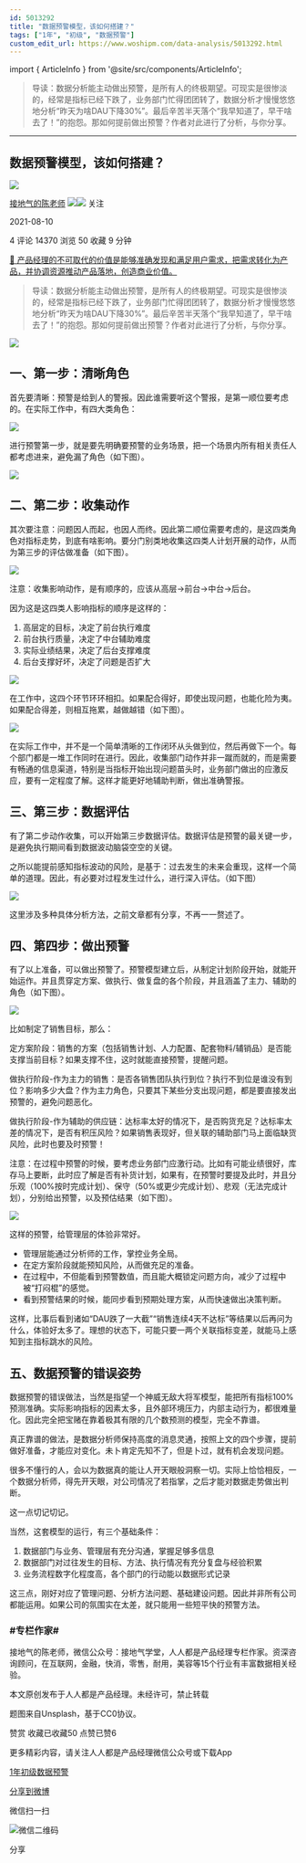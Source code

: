 ```yaml
---
id: 5013292
title: "数据预警模型，该如何搭建？"
tags: ["1年", "初级", "数据预警"]
custom_edit_url: https://www.woshipm.com/data-analysis/5013292.html
---
```

import { ArticleInfo } from '@site/src/components/ArticleInfo';

<ArticleInfo
    author="接地气的陈老师"
    authorLink="https://www.woshipm.com/u/773891"
    published="2021-08-10"
    views={14370}
    comments={4}
    collects={50}
/>

> 导读：数据分析能主动做出预警，是所有人的终极期望。可现实是很惨淡的，经常是指标已经下跌了，业务部门忙得团团转了，数据分析才慢慢悠悠地分析“昨天为啥DAU下降30%”。最后辛苦半天落个“我早知道了，早干啥去了！”的抱怨。那如何提前做出预警？作者对此进行了分析，与你分享。

---

## 数据预警模型，该如何搭建？

[![](https://image.woshipm.com/wp-files/2019/08/0GkAbc8ZooEsibtWEUNO.png!/both/72x72)](https://www.woshipm.com/u/773891)

[接地气的陈老师](https://www.woshipm.com/u/773891) ![](https://static.woshipm.com/tag/1121_1@2x.png)![](https://static.woshipm.com/tag/2103_1@2x.png) 关注

2021-08-10

4 评论 14370 浏览 50 收藏 9 分钟

[🔗 产品经理的不可取代的价值是能够准确发现和满足用户需求，把需求转化为产品，并协调资源推动产品落地，创造商业价值。](https://ke.qidianla.com/courses/90pm)

> 导读：数据分析能主动做出预警，是所有人的终极期望。可现实是很惨淡的，经常是指标已经下跌了，业务部门忙得团团转了，数据分析才慢慢悠悠地分析“昨天为啥DAU下降30%”。最后辛苦半天落个“我早知道了，早干啥去了！”的抱怨。那如何提前做出预警？作者对此进行了分析，与你分享。

![](https://image.woshipm.com/wp-files/2021/08/aQEb1YnC2aXEYzAWPqdp.jpg)

## 一、第一步：清晰角色

首先要清晰：预警是给到人的警报。因此谁需要听这个警报，是第一顺位要考虑的。在实际工作中，有四大类角色：

![](https://image.woshipm.com/wp-files/2021/08/6jaeqNm3VWlR1N32Yy30.png)

进行预警第一步，就是要先明确要预警的业务场景，把一个场景内所有相关责任人都考虑进来，避免漏了角色（如下图）。

![](https://image.woshipm.com/wp-files/2021/08/tQ0dwAAaGeM4lCcR5vCC.png)

## 二、第二步：收集动作

其次要注意：问题因人而起，也因人而终。因此第二顺位需要考虑的，是这四类角色对指标走势，到底有啥影响。要分门别类地收集这四类人计划开展的动作，从而为第三步的评估做准备（如下图）。

![](https://image.woshipm.com/wp-files/2021/08/ldY81KDYHFtZ0XFzgtKA.png)

注意：收集影响动作，是有顺序的，应该从高层→前台→中台→后台。

因为这是这四类人影响指标的顺序是这样的：

1.  高层定的目标，决定了前台执行难度
2.  前台执行质量，决定了中台辅助难度
3.  实际业绩结果，决定了后台支撑难度
4.  后台支撑好坏，决定了问题是否扩大

![](https://image.woshipm.com/wp-files/2021/08/Z7SYv8h6Q3XHJHn3h1g3.png)

在工作中，这四个环节环环相扣。如果配合得好，即使出现问题，也能化险为夷。如果配合得差，则相互拖累，越做越错（如下图）。

![](https://image.woshipm.com/wp-files/2021/08/NaDqTVLhqfDlYhjbhtt6.png)

在实际工作中，并不是一个简单清晰的工作闭环从头做到位，然后再做下一个。每个部门都是一堆工作同时在进行。因此，收集部门动作并非一蹴而就的，而是需要有畅通的信息渠道，特别是当指标开始出现问题苗头时，业务部门做出的应激反应，要有一定程度了解。这样才能更好地辅助判断，做出准确警报。

## 三、第三步：数据评估

有了第二步动作收集，可以开始第三步数据评估。数据评估是预警的最关键一步，是避免执行期间看到数据波动脑袋空空的关键。

之所以能提前感知指标波动的风险，是基于：过去发生的未来会重现，这样一个简单的道理。因此，有必要对过程发生过什么，进行深入评估。（如下图）

![](https://image.woshipm.com/wp-files/2021/08/vA1dFTvsHVuI2edGq0Q1.png)

这里涉及多种具体分析方法，之前文章都有分享，不再一一赘述了。

## 四、第四步：做出预警

有了以上准备，可以做出预警了。预警模型建立后，从制定计划阶段开始，就能开始运作。并且贯穿定方案、做执行、做复盘的各个阶段，并且涵盖了主力、辅助的角色（如下图）。

![](https://image.woshipm.com/wp-files/2021/08/IZWrtHohMB5MRoj3nqFj.png)

比如制定了销售目标，那么：

定方案阶段：销售的方案（包括销售计划、人力配置、配套物料/辅销品）是否能支撑当前目标？如果支撑不住，这时就能直接预警，提醒问题。

做执行阶段-作为主力的销售：是否各销售团队执行到位？执行不到位是谁没有到位？影响多少大盘？作为主力角色，只要其下某些分支出现问题，都是要直接发出预警的，避免问题恶化。

做执行阶段-作为辅助的供应链：达标率太好的情况下，是否购货充足？达标率太差的情况下，是否有积压风险？如果销售表现好，但关联的辅助部门马上面临缺货风险，此时也要及时预警！

注意：在过程中预警的时候，要考虑业务部门应激行动。比如有可能业绩很好，库存马上要断，此时应了解是否有补货计划，如果有，在预警时要提及此时，并且分乐观（100%按时完成计划）、保守（50%或更少完成计划）、悲观（无法完成计划），分别给出预警，以及预估结果（如下图）。

![](https://image.woshipm.com/wp-files/2021/08/UFfeG3ivUjiqRi9wQB9k.png)

这样的预警，给管理层的体验非常好。

*   管理层能通过分析师的工作，掌控业务全局。
*   在定方案阶段就能预知风险，从而做充足的准备。
*   在过程中，不但能看到预警数值，而且能大概锁定问题方向，减少了过程中被“打闷棍”的感觉。
*   看到预警结果的时候，能同步看到预期处理方案，从而快速做出决策判断。

这样，比事后看到诸如“DAU跌了一大截”“销售连续4天不达标”等结果以后再问为什么，体验好太多了。理想的状态下，可能只要一两个关联指标变差，就能马上感知到主指标跳水的风险。

## 五、数据预警的错误姿势

数据预警的错误做法，当然是指望一个神威无敌大将军模型，能把所有指标100%预测准确。实际影响指标的因素太多，且外部环境压力，内部主动行为，都很难量化。因此完全把宝赌在靠着极其有限的几个数预测的模型，完全不靠谱。

真正靠谱的做法，是数据分析师保持高度的消息灵通，按照上文的四个步骤，提前做好准备，才能应对变化。未卜肯定先知不了，但是卜过，就有机会发现问题。

很多不懂行的人，会以为数据真的能让人开天眼般洞察一切。实际上恰恰相反，一个数据分析师，得先开天眼，对公司情况了若指掌，之后才能对数据走势做出判断。

这一点切记切记。

当然，这套模型的运行，有三个基础条件：

1.  数据部门与业务、管理层有充分沟通，掌握足够多信息
2.  数据部门对过往发生的目标、方法、执行情况有充分复盘与经验积累
3.  业务流程数字化程度高，各个部门的行动能以数据形式记录

这三点，刚好对应了管理问题、分析方法问题、基础建设问题。因此并非所有公司都能运用。如果公司的氛围实在太差，就只能用一些短平快的预警方法。

### #专栏作家#

接地气的陈老师，微信公众号：接地气学堂，人人都是产品经理专栏作家。资深咨询顾问，在互联网，金融，快消，零售，耐用，美容等15个行业有丰富数据相关经验。

本文原创发布于人人都是产品经理。未经许可，禁止转载

题图来自Unsplash，基于CC0协议。

赞赏 收藏已收藏50 点赞已赞6

更多精彩内容，请关注人人都是产品经理微信公众号或下载App

[1年](https://www.woshipm.com/tag/1%e5%b9%b4)[初级](https://www.woshipm.com/tag/%e5%88%9d%e7%ba%a7)[数据预警](https://www.woshipm.com/tag/%e6%95%b0%e6%8d%ae%e9%a2%84%e8%ad%a6)

[分享到微博](https://service.weibo.com/share/share.php?appkey=2775287854&title=数据预警模型，该如何搭建？&url=https://www.woshipm.com/data-analysis/5013292.html&pic=https://image.woshipm.com/wp-files/2021/08/aQEb1YnC2aXEYzAWPqdp.jpg)

微信扫一扫

![微信二维码](https://api.pwmqr.com/qrcode/create/?url=https://www.woshipm.com/data-analysis/5013292.html)

分享